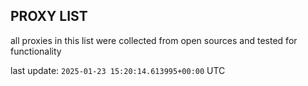 ## PROXY LIST

all proxies in this list were collected from open sources and tested for functionality

last update: `2025-01-23 15:20:14.613995+00:00` UTC